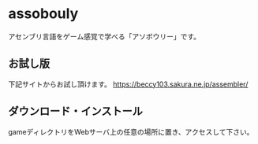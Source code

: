 # assobouly
アセンブリ言語をゲーム感覚で学べる「アソボウリー」です。

## お試し版
下記サイトからお試し頂けます。
https://beccy103.sakura.ne.jp/assembler/

## ダウンロード・インストール
gameディレクトリをWebサーバ上の任意の場所に置き、アクセスして下さい。

